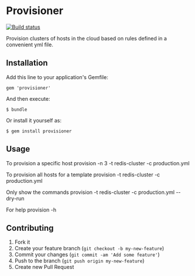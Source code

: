 # Provisioner

[![Build status](https://secure.travis-ci.org/wanelo/provisioner.png)](http://travis-ci.org/wanelo/provisioner)

Provision clusters of hosts in the cloud based on rules defined in a convenient yml file.

## Installation

Add this line to your application's Gemfile:

    gem 'provisioner'

And then execute:

    $ bundle

Or install it yourself as:

    $ gem install provisioner

## Usage

To provision a specific host
provision -n 3 -t redis-cluster -c production.yml

To provision all hosts for a template
provision -t redis-cluster -c production.yml

Only show the commands
provision -t redis-cluster -c production.yml --dry-run

For help
provision -h


## Contributing

1. Fork it
2. Create your feature branch (`git checkout -b my-new-feature`)
3. Commit your changes (`git commit -am 'Add some feature'`)
4. Push to the branch (`git push origin my-new-feature`)
5. Create new Pull Request

